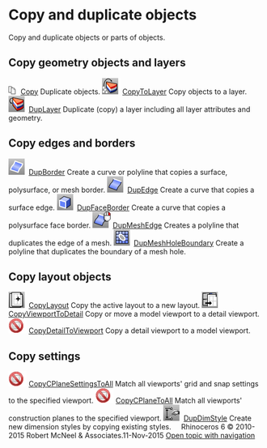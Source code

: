 ---
---


# Copy and duplicate objects
Copy and duplicate objects or parts of objects.

## Copy geometry objects and layers
![images/copy.png](images/copy.png) [Copy](copy.html) 
Duplicate objects.
![images/copytolayer.png](images/copytolayer.png) [CopyToLayer](layer.html#copytolayer) 
Copy objects to a layer.
![images/duplayer.png](images/duplayer.png) [DupLayer](duplayer.html) 
Duplicate (copy) a layer including all layer attributes and geometry.

## Copy edges and borders
![images/dupborder.png](images/dupborder.png) [DupBorder](dupborder.html) 
Create a curve or polyline that copies a surface, polysurface, or mesh border.
![images/dupedge.png](images/dupedge.png) [DupEdge](dupedge.html) 
Create a curve that copies a surface edge.
![images/dupfaceborder.png](images/dupfaceborder.png) [DupFaceBorder](dupfaceborder.html) 
Create a curve that copies a polysurface face border.
![images/dupmeshedge-rt.png](images/dupmeshedge-rt.png) [DupMeshEdge](dupmeshedge.html) 
Creates a polyline that duplicates the edge of a mesh.
![images/dupmeshholeboundary.png](images/dupmeshholeboundary.png) [DupMeshHoleBoundary](dupmeshholeboundary.html) 
Create a polyline that duplicates the boundary of a mesh hole.

## Copy layout objects
![images/copylayout.png](images/copylayout.png) [CopyLayout](layout.html#copylayout) 
Copy the active layout to a new layout.
![images/copyviewporttodetail.png](images/copyviewporttodetail.png) [CopyViewportToDetail](detail.html#copydetailtoviewport) 
Copy or move a model viewport to a detail viewport.
![images/-no-toolbar-button.png](images/-no-toolbar-button.png) [CopyDetailToViewport](detail.html#copydetailtoviewport) 
Copy a detail viewport to a model viewport.

## Copy settings
![images/-no-toolbar-button.png](images/-no-toolbar-button.png) [CopyCPlaneSettingsToAll](cplane.html#copycplanesettingstoall) 
Match all viewports' grid and snap settings to the specified viewport.
![images/-no-toolbar-button.png](images/-no-toolbar-button.png) [CopyCPlaneToAll](cplane.html#copycplanetoall) 
Match all viewports' construction planes to the specified viewport.
![images/dupdimstyle.png](images/dupdimstyle.png) [DupDimStyle](dupdimstyle.html) 
Create new dimension styles by copying existing styles.
&#160;
&#160;
Rhinoceros 6 © 2010-2015 Robert McNeel &amp; Associates.11-Nov-2015
 [Open topic with navigation](sak-copyandduplicate.html) 

